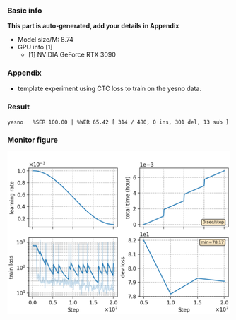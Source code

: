 ### Basic info

**This part is auto-generated, add your details in Appendix**

* Model size/M: 8.74
* GPU info \[1\]
  * \[1\] NVIDIA GeForce RTX 3090

### Appendix

* template experiment using CTC loss to train on the yesno data.

### Result
```
yesno   %SER 100.00 | %WER 65.42 [ 314 / 480, 0 ins, 301 del, 13 sub ]
```

### Monitor figure
![monitor](./monitor.png)
